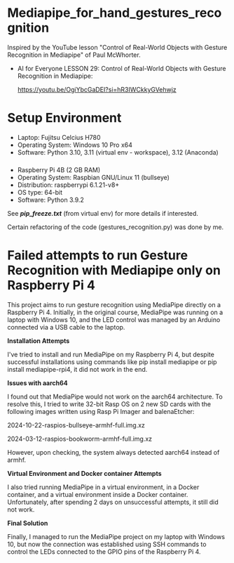 # Mediapipe_for_hand_gestures_recognition
Inspired by the YouTube lesson "Control of Real-World Objects with Gesture Recognition in Mediapipe" of Paul McWhorter.

* AI for Everyone LESSON 29: Control of Real-World Objects with Gesture Recognition in Mediapipe:

  <https://youtu.be/OgiYbcGaDEI?si=hR3IWCkkyGVehwjz>

##

# Setup Environment
* Laptop: Fujitsu Celcius H780
* Operating System: Windows 10 Pro x64
* Software: Python 3.10, 3.11 (virtual env - workspace), 3.12 (Anaconda)
###
* Raspberry Pi 4B (2 GB RAM)
* Operating System: Raspbian GNU/Linux 11 (bullseye)
* Distribution: raspberrypi 6.1.21-v8+
* OS type: 64-bit
* Software: Python 3.9.2

See **_pip_freeze.txt_** (from virtual env) for more details if interested.

Certain refactoring of the code (gestures_recognition.py) was done by me.

# Failed attempts to run Gesture Recognition with Mediapipe only on Raspberry Pi 4
This project aims to run gesture recognition using MediaPipe directly on a Raspberry Pi 4. Initially, in the original course, MediaPipe was running on a laptop with Windows 10, and the LED control was managed by an Arduino connected via a USB cable to the laptop.

**Installation Attempts**

I've tried to install and run MediaPipe on my Raspberry Pi 4, but despite successful installations using commands like pip install mediapipe or pip install mediapipe-rpi4, it did not work in the end.

**Issues with aarch64**

I found out that MediaPipe would not work on the aarch64 architecture. To resolve this, I tried to write 32-bit Rasp OS on 2 new SD cards with the following images written using Rasp Pi Imager and balenaEtcher:

2024-10-22-raspios-bullseye-armhf-full.img.xz

2024-03-12-raspios-bookworm-armhf-full.img.xz

However, upon checking, the system always detected aarch64 instead of armhf.

**Virtual Environment and Docker container Attempts**

I also tried running MediaPipe in a virtual environment, in a Docker container, and a virtual environment inside a Docker container. Unfortunately, after spending 2 days on unsuccessful attempts, it still did not work.

**Final Solution**

Finally, I managed to run the MediaPipe project on my laptop with Windows 10, but now the connection was established using SSH commands to control the LEDs connected to the GPIO pins of the Raspberry Pi 4.

